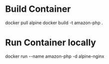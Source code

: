 # Build Container

docker pull alpine
docker build -t amazon-php .

# Run Container locally

docker run --name amazon-php -d alpine-nginx
